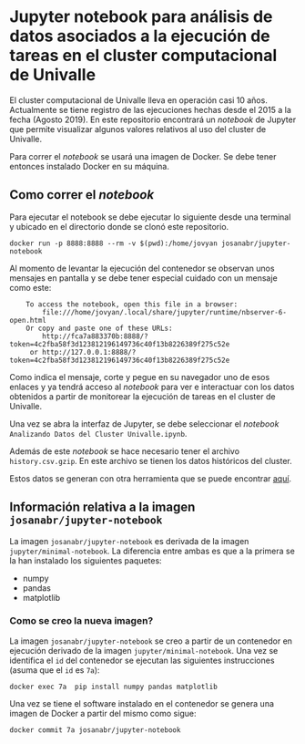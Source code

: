 # Jupyter notebook para análisis de datos asociados a la ejecución de tareas en el cluster computacional de Univalle

El cluster computacional de Univalle lleva en operación casi 10 años.
Actualmente se tiene registro de las ejecuciones hechas desde el 2015 a la fecha (Agosto 2019).
En este repositorio encontrará un *notebook* de Jupyter que permite visualizar algunos valores relativos al uso del cluster de Univalle.

Para correr el *notebook* se usará una imagen de Docker.
Se debe tener entonces instalado Docker en su máquina.

## Como correr el *notebook*

Para ejecutar el notebook se debe ejecutar lo siguiente desde una terminal y ubicado en el directorio donde se clonó este repositorio.

```
docker run -p 8888:8888 --rm -v $(pwd):/home/jovyan josanabr/jupyter-notebook
```

Al momento de levantar la ejecución del contenedor se observan unos mensajes en pantalla y se debe tener especial cuidado con un mensaje como este:

```
    To access the notebook, open this file in a browser:
        file:///home/jovyan/.local/share/jupyter/runtime/nbserver-6-open.html
    Or copy and paste one of these URLs:
        http://fca7a883370b:8888/?token=4c2fba58f3d123812196149736c40f13b8226389f275c52e
     or http://127.0.0.1:8888/?token=4c2fba58f3d123812196149736c40f13b8226389f275c52e
```

Como indica el mensaje, corte y pegue en su navegador uno de esos enlaces y ya tendrá acceso al *notebook* para ver e interactuar con los datos obtenidos a partir de monitorear la ejecución de tareas en el cluster de Univalle.

Una vez se abra la interfaz de Jupyter, se debe seleccionar el *notebook* `Analizando Datos del Cluster Univalle.ipynb`.

Además de este *notebook* se hace necesario tener el archivo `history.csv.gzip`.
En este archivo se tienen los datos históricos del cluster.

Estos datos se generan con otra herramienta que se puede encontrar [aquí](https://github.com/josanabr/HTCondorHistoryXML2CSV).

## Información relativa a la imagen `josanabr/jupyter-notebook`

La imagen `josanabr/jupyter-notebook` es derivada de la imagen `jupyter/minimal-notebook`.
La diferencia entre ambas es que a la primera se la han instalado los siguientes paquetes:

   * numpy
   * pandas
   * matplotlib

### Como se creo la nueva imagen?

La imagen `josanabr/jupyter-notebook` se creo a partir de un contenedor en ejecución derivado de la imagen `jupyter/minimal-notebook`.
Una vez se identifica el `id` del contenedor se ejecutan las siguientes instrucciones (asuma que el `id` es `7a`):

```
docker exec 7a  pip install numpy pandas matplotlib
```

Una vez se tiene el software instalado en el contenedor se genera una imagen de Docker a partir del mismo como sigue:

```
docker commit 7a josanabr/jupyter-notebook
```


